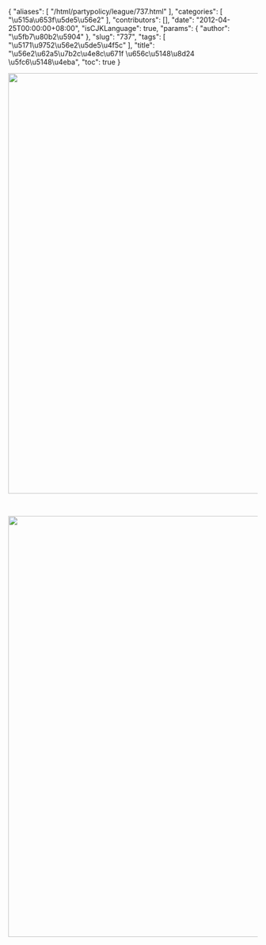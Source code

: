 {
    "aliases": [
        "/html/partypolicy/league/737.html"
    ],
    "categories": [
        "\u515a\u653f\u5de5\u56e2"
    ],
    "contributors": [],
    "date": "2012-04-25T00:00:00+08:00",
    "isCJKLanguage": true,
    "params": {
        "author": "\u5fb7\u80b2\u5904"
    },
    "slug": "737",
    "tags": [
        "\u5171\u9752\u56e2\u5de5\u4f5c"
    ],
    "title": "\u56e2\u62a5\u7b2c\u4e8c\u671f \u656c\u5148\u8d24 \u5fc6\u5148\u4eba",
    "toc": true
}


<img
    src="https://cdn.tfls.online/mirror/full/210b7ad72441f132ac202b13751db59b267b49b5.jpg"
    style="display:block;margin-left:auto;margin-right:auto;"
    decoding="async"
    fetchpriority="auto"
    loading="lazy"
    height="848"
    width="600"
/>




  





<img
    src="https://cdn.tfls.online/mirror/full/f4281970bb6f12eb8ac050bc41f41dec7ccd087f.jpg"
    style="display:block;margin-left:auto;margin-right:auto;"
    decoding="async"
    fetchpriority="auto"
    loading="lazy"
    height="849"
    width="600"
/>




  




  


